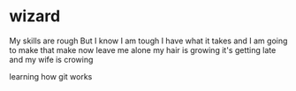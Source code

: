 # wizard

My skills are rough
But I know I am tough
I have what it takes
and I am going to make that make
now leave me alone 
  my hair is growing
it's getting late 
  and my wife is crowing

learning how git works
